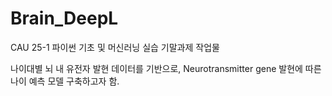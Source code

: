 # Brain_DeepL
CAU 25-1 파이썬 기초 및 머신러닝  실습 기말과제 작업물

나이대별 뇌 내 유전자 발현 데이터를 기반으로, 
Neurotransmitter gene 발현에 따른 나이 예측 모델 구축하고자 함.
